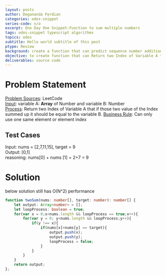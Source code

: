 ```yaml
---
layout: posts
author: Degananda Ferdian
categories: odos-snippet
series-code: n/a
excerpt: One Day One Snippet:Function to sum multiple numbers
tags: odos-snippet typescript algorithms
topics: odos
subtitle: Hello world subtitle of this post
ptype: Review
background: create a function that can predict sequence number addition.
objective: to create function that can Return two Index of Variable A that if those two value of the Index summed up it should be equal to the variable B.
deliverables: source code
---
```


# Problem Statement

<u>Problem Sources</u>: LeetCode <br />
<u>Input</u>: variable A: <b>Array</b> of Number and variable B: Number <br />
<u>Process</u>: Return two Index of Variable A that if those two value of the Index summed up it should be equal to the variable B.
<u>Business Rule</u>: Can only use one same element or element index

## Test Cases

Input: nums = [2,7,11,15], target = 9 <br />
Output: [0,1] <br />
reasoning: nums[0] + nums [1] =  2+7 = 9 <br />
 
# Solution

below solution still has O(N^2) performance

```typescript
function twoSum(nums: number[], target: number): number[] {
    let output: Array<number> = [];
    let loopProcess: boolean = true;
    for(var x = 0;x<nums.length && loopProcess == true;x++){
        for(var y = 0; y<nums.length && loopProcess;y++){
            if(y !== x){
                if(nums[x]+nums[y] == target){
                    output.push(x);
                    output.push(y);
                    loopProcess = false;
                }
            }
        }
    }
    return output;
};
```